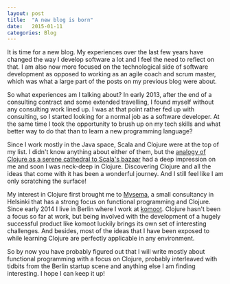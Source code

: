 ```yaml
---
layout: post
title:  "A new blog is born"
date:   2015-01-11
categories: Blog
---
```


It is time for a new blog. My experiences over the last few years have changed the way I develop software a lot and I feel the need to reflect on that. 
I am also now more focused on the technological side of software development as opposed to working as an agile coach and scrum master, which was what
a large part of the posts on my previous blog were about. 

So what experiences am I talking about? In early 2013, after the end of a consulting contract and some extended travelling, 
I found myself without any consulting work lined up. I was at that point rather fed up with consulting, so I started looking
for a normal job as a software developer. At the same time I took the opportunity to brush up on my tech skills and what 
better way to do that than to learn a new programming language?

Since I work mostly in the Java space, Scala and Clojure were at the top of my list. I didn't know anything about either of
them, but the [analogy of Clojure as a serene cathedral to Scala's bazaar][scala-clojure-cathedral] had a deep impression on me 
and soon I was neck-deep in Clojure. Discovering Clojure and all the ideas that come with it has been a wonderful journey. 
And I still feel like I am only scratching the surface!

My interest in Clojure first brought me to [Mysema][mysema], a small consultancy in Helsinki that has a strong focus
on functional programming and Clojure. Since early 2014 I live in Berlin where I work at [komoot][komoot]. Clojure
hasn't been a focus so far at work, but being involved with the development of a hugely successful product like komoot 
luckily brings its own set of interesting challenges. And besides, most of the ideas that I have been exposed to while learning 
Clojure are perfectly applicable in any environment. 

So by now you have probably figured out that I will write mostly about functional programming with a focus on Clojure,
probably interleaved with tidbits from the Berlin startup scene and anything else I am finding interesting. I hope
I can keep it up!

[scala-clojure-cathedral]: http://java.dzone.com/articles/my-scala-vs-clojure-impression
[mysema]: http://mysema.com/
[komoot]: https://www.komoot.de





